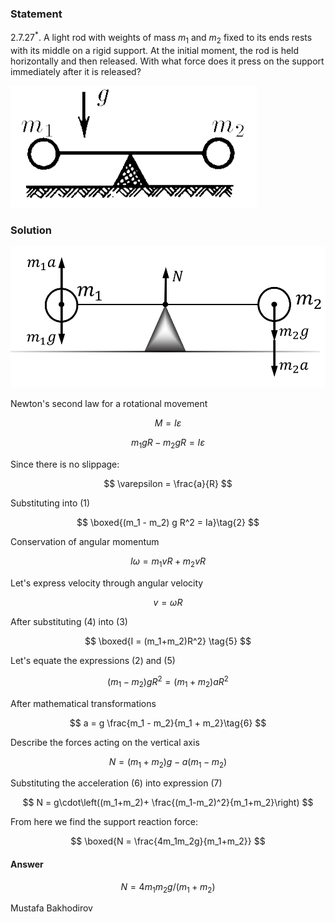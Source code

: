 ###  Statement

$2.7.27^*.$ A light rod with weights of mass $m_1$ and $m_2$ fixed to its ends rests with its middle on a rigid support. At the initial moment, the rod is held horizontally and then released. With what force does it press on the support immediately after it is released?

![ For problem $2.7.27^*$ |394x195, 34%](../../img/2.7.27/2.7.27.png)

### Solution

![ Forces acting on the system |995x447, 51%](../../img/2.7.27/2.7.27_1.png)

Newton's second law for a rotational movement

$$
M = I\varepsilon
$$

$$
m_1gR - m_2 g R = I\varepsilon\tag{1}
$$

Since there is no slippage:

$$
\varepsilon = \frac{a}{R}
$$

Substituting into $(1)$

$$
\boxed{(m_1 - m_2) g R^2 = Ia}\tag{2}
$$

Conservation of angular momentum

$$
I\omega = m_1vR + m_2vR\tag{3}
$$

Let's express velocity through angular velocity

$$
v=\omega R\tag{4}
$$

After substituting $(4)$ into $(3)$

$$
\boxed{I = (m_1+m_2)R^2} \tag{5}
$$

Let's equate the expressions $(2)$ and $(5)$

$$
(m_1 - m_2) g R^2 = (m_1+m_2)aR^2
$$

After mathematical transformations

$$
a = g \frac{m_1 - m_2}{m_1 + m_2}\tag{6}
$$

Describe the forces acting on the vertical axis

$$
N = (m_1+m_2)g - a (m_1-m_2)\tag{7}
$$

Substituting the acceleration $(6)$ into expression $(7)$

$$
N = g\cdot\left((m_1+m_2)+ \frac{(m_1-m_2)^2}{m_1+m_2}\right)
$$

From here we find the support reaction force:

$$
\boxed{N = \frac{4m_1m_2g}{m_1+m_2}}
$$

#### Answer

$$
N = 4m_1m_2g/(m_1 + m_2)
$$

Mustafa Bakhodirov